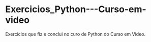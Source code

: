 # Exercicios_Python---Curso-em-video

Exercicios que fiz e conclui no curo de Python do Curso em Video.

